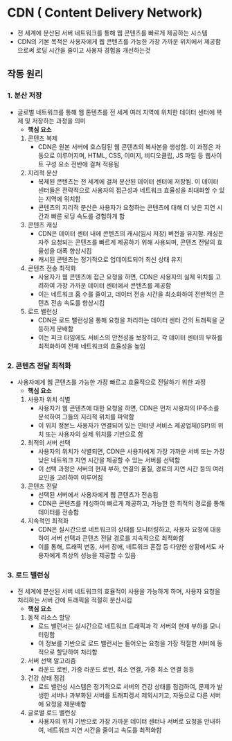 # CDN ( Content Delivery Network)
- 전 세계에 분산된 서버 네트워크를 통해 웹 콘텐츠를 빠르게 제공하는 시스템
- CDN의 기본 목적은 사용자에게 웹 콘텐츠를 가능한 가장 가까운 위치에서 제공함으로써 로딩 시간을 줄이고 사용자 경험을 개선하는것

## 작동 원리 
### 1. 분산 저장
 - 글로벌 네트워크를 통해 웹 톤텐츠를 전 세계 여러 지역에 위치한 데이터 센터에 복제 및 저장하는 과정을 의미
   - **핵심 요소**
   1. 콘텐츠 복제
      - CDN은 원본 서버에 호스팅된 웹 콘텐츠의 복사본을 생성함. 이 과정은 자동으로 이루어지며, HTML, CSS, 이미지, 비디오클립, JS 파일 등 웹사이트 구성 요소 전반에 걸쳐 적용됨
   2. 지리적 분산
      - 복제된 콘텐츠는 전 세계에 걸쳐 분산된 데이터 센터에 저장됨. 이 데이터 센터들은 전략적으로 사용자의 접근성과 네트워크 효율성을 최대화할 수 있는 지역에 위치함
      - 콘텐츠의 지리적 분산은 사용자가 요청하는 콘텐츠에 대해 더 낮은 지연 시간과 빠른 로딩 속도를 경험하게 함
   3. 콘텐츠 캐싱
      - CDN은 데이터 센터 내에 콘텐츠의 캐시(임시 저장) 버전을 유지함. 캐싱은 자주 요청되는 콘텐츠를 빠르게 제공하기 위해 사용되며, 콘텐츠 전달의 효율성을 대폭 향상시킴
      - 캐시된 콘텐츠는 정기적으로 업데이트되어 최신 상태 유지
   4. 콘텐츠 전송 최적화
      - 사용자가 웹 콘텐츠에 접근 요청을 하면, CDN은 사용자의 실제 위치를 고려하여 가장 가까운 데이터 센터에서 콘텐츠를 제공함
      - 이는 네트워크 홉 수를 줄이고, 데이터 전송 시간을 최소화하여 전반적인 콘텐츠 전송 속도를 향상시킴
    5. 로드 밸런싱
       - CDN은 로드 밸런싱을 통해 요청을 처리하는 데이터 센터 간의 트래픽을 균등하게 분배함
       - 이는 피크 타임에도 서비스의 안전성을 보장하고, 각 데이터 센터의 부하를 최적화하여 전체 네트워크의 효율성을 높임

### 2. 콘텐츠 전달 최적화
- 사용자에게 웹 콘텐츠를 가능한 가장 빠르고 효율적으로 전달하기 위한 과정
  -  **핵심 요소**
  1. 사용자 위치 식별
     - 사용자가 웹 콘텐츠에 대한 요청을 하면, CDN은 먼저 사용자의 IP주소를 분석하여 그들의 지리적 위치를 파악함
     - 이 위치 정본느 사용자가 연결되어 있는 인터넷 서비스 제공업체(ISP)의 위치 또는 사용자의 실제 위치를 기반으로 함
  2. 최적의 서버 선택
     - 사용자의 위치가 식별되면, CDN은 사용자에게 가장 가까운 서버 또는 가장 낮은 네트워크 지연 시간을 제공할 수 있는 서버를 선택함
     -  이 선택 과정은 서버의 현재 부하, 연결의 품질, 경로의 지연 시간 등의 여러 요인을 고려하여 이루어짐
  3. 콘텐츠 전달
     - 선택된 서버에서 사용자에게 웹 콘텐츠가 전송됨
     - CDN은 콘텐츠를 캐싱하여 빠르게 제공하고, 가능한 한 최적의 경로를 통해 데이터를 전송함
  4. 지속적인 최적화
     - CDN은 실시간으로 네트워크의 상태를 모니터링하고, 사용자 요청에 대응하여 서버 선택과 콘텐츠 전달 경로를 지속적으로 최적화함
     - 이를 통해, 트래픽 변동, 서버 장애, 네트워크 혼잡 등 다양한 상황에서도 사용자에게 최상의 성능을 제공할 수 있음

### 3. 로드 밸런싱
- 전 세계에 분산된 서버 네트워크의 효율적이 사용을 가능하게 하며, 사용자 요청을 처리하는 서버 간에 트래픽을 적절히 분산시킴
  - **핵심 요소**
  1. 동적 리소스 할당
     - 로드 밸런서는 실시간으로 네트워크 트래픽과 각 서버의 현재 부하를 모니터링함
     - 이 정보를 기반으로 로드 밸런서는 들어오는 요청을 가장 적절한 서버에 동적으로 할당하여 처리함
  2. 서버 선택 알고리즘
     - 라운드 로빈, 가중 라운드 로빈, 최소 연결, 가중 최소 연결 등등
  3. 건강 상태 점검
     - 로드 밸런싱 시스템은 정기적으로 서버의 건강 상태를 점검하여, 문제가 발생한 서버나 과부화된 서버를 트래피겡서 제외시키고, 자동으로 다른 서버에 요청을 재분배함
  4. 글로벌 로드 밸런싱
     - 사용자의 위치 기반으로 가장 가까운 데이터 센터나 서버로 요청을 안내하여, 네트워크 지연 시간을 줄이고 속도를 최적화함
